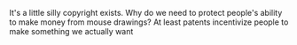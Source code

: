 It's a little silly copyright exists. Why do we need to protect people's ability to make money from mouse drawings? At least patents incentivize people to make something we actually want

